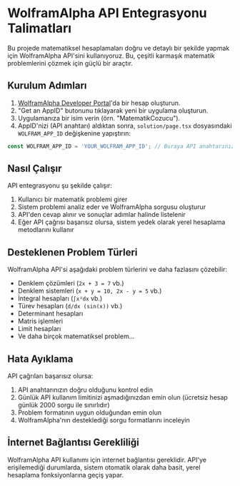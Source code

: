# WolframAlpha API Entegrasyonu Talimatları

Bu projede matematiksel hesaplamaları doğru ve detaylı bir şekilde yapmak için WolframAlpha API'sini kullanıyoruz. Bu, çeşitli karmaşık matematik problemlerini çözmek için güçlü bir araçtır.

## Kurulum Adımları

1. [WolframAlpha Developer Portal](https://developer.wolframalpha.com/portal/myapps)'da bir hesap oluşturun.
2. "Get an AppID" butonunu tıklayarak yeni bir uygulama oluşturun.
3. Uygulamanıza bir isim verin (örn. "MatematikCozucu").
4. AppID'nizi (API anahtarı) aldıktan sonra, `solution/page.tsx` dosyasındaki `WOLFRAM_APP_ID` değişkenine yapıştırın:

```javascript
const WOLFRAM_APP_ID = 'YOUR_WOLFRAM_APP_ID'; // Buraya API anahtarınızı yazın
```

## Nasıl Çalışır

API entegrasyonu şu şekilde çalışır:

1. Kullanıcı bir matematik problemi girer
2. Sistem problemi analiz eder ve WolframAlpha sorgusu oluşturur
3. API'den cevap alınır ve sonuçlar adımlar halinde listelenir
4. Eğer API çağrısı başarısız olursa, sistem yedek olarak yerel hesaplama metodlarını kullanır

## Desteklenen Problem Türleri

WolframAlpha API'si aşağıdaki problem türlerini ve daha fazlasını çözebilir:

- Denklem çözümleri (`2x + 3 = 7` vb.)
- Denklem sistemleri (`x + y = 10, 2x - y = 5` vb.)
- İntegral hesapları (`∫x²dx` vb.)
- Türev hesapları (`d/dx (sin(x))` vb.)
- Determinant hesapları
- Matris işlemleri
- Limit hesapları
- Ve daha birçok matematiksel problem...

## Hata Ayıklama

API çağrıları başarısız olursa:

1. API anahtarınızın doğru olduğunu kontrol edin
2. Günlük API kullanım limitinizi aşmadığınızdan emin olun (ücretsiz hesap günlük 2000 sorgu ile sınırlıdır)
3. Problem formatının uygun olduğundan emin olun
4. WolframAlpha'nın desteklediği sorgu formatlarını inceleyin

## İnternet Bağlantısı Gerekliliği

WolframAlpha API kullanımı için internet bağlantısı gereklidir. API'ye erişilemediği durumlarda, sistem otomatik olarak daha basit, yerel hesaplama fonksiyonlarına geçiş yapar. 